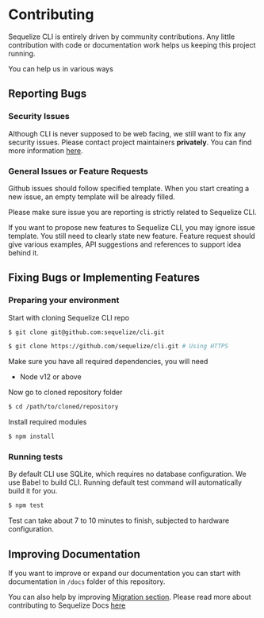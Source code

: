 # Contributing

Sequelize CLI is entirely driven by community contributions. Any little contribution with code or documentation work helps us keeping this project running.

You can help us in various ways

## Reporting Bugs

### Security Issues

Although CLI is never supposed to be web facing, we still want to fix any security issues. Please contact project maintainers **privately**. You can find more information [here](https://github.com/sequelize/sequelize/blob/master/CONTACT.md).

### General Issues or Feature Requests

Github issues should follow specified template. When you start creating a new issue, an empty template will be already filled.

Please make sure issue you are reporting is strictly related to Sequelize CLI.

If you want to propose new features to Sequelize CLI, you may ignore issue template. You still need to clearly state new feature. Feature request should give various examples, API suggestions and references to support idea behind it.

## Fixing Bugs or Implementing Features

### Preparing your environment

Start with cloning Sequelize CLI repo

```bash
$ git clone git@github.com:sequelize/cli.git

$ git clone https://github.com/sequelize/cli.git # Using HTTPS
```

Make sure you have all required dependencies, you will need

- Node v12 or above

Now go to cloned repository folder

```bash
$ cd /path/to/cloned/repository
```

Install required modules

```bash
$ npm install
```

### Running tests

By default CLI use SQLite, which requires no database configuration. We use Babel to build CLI. Running default test command will automatically build it for you.

```bash
$ npm test
```

Test can take about 7 to 10 minutes to finish, subjected to hardware configuration.

## Improving Documentation

If you want to improve or expand our documentation you can start with documentation in `/docs` folder of this repository.

You can also help by improving [Migration section](http://docs.sequelizejs.com/manual/tutorial/migrations.html). Please read more about contributing to Sequelize Docs [here](https://github.com/sequelize/sequelize/blob/master/CONTRIBUTING.DOCS.md)
